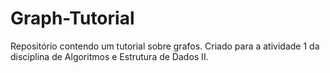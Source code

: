 # Graph-Tutorial
Repositório contendo um tutorial sobre grafos. Criado para a atividade 1 da disciplina de Algoritmos e Estrutura de Dados II.
